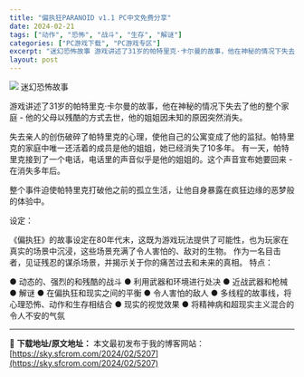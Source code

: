 ```yaml
---
title: "偏执狂PARANOID v1.1 PC中文免费分享"
date: 2024-02-21
tags: ["动作", "恐怖", "战斗", "生存", "解谜"]
categories: ["PC游戏下载", "PC游戏专区"]
excerpt: "迷幻恐怖故事 游戏讲述了31岁的帕特里克·卡尔曼的故事，他在神秘的情况下失去了他的整个家庭 - 他的父母以残酷的方式去世，他的姐姐因未知的原因突然消失。 失去亲人的创伤破碎了帕特里克的心理，使他自己的公寓变成了他的监狱。帕特里克的家庭中唯一还活着的成员是他的姐姐，她已经消失了10多年。 有一天，帕特&hellip;"
layout: post
---
```


<img class="aligncenter" src="https://cdn.akamai.steamstatic.com/steam/apps/946920/extras/opis1.png?t=1708387870" />
迷幻恐怖故事

游戏讲述了31岁的帕特里克·卡尔曼的故事，他在神秘的情况下失去了他的整个家庭 - 他的父母以残酷的方式去世，他的姐姐因未知的原因突然消失。

失去亲人的创伤破碎了帕特里克的心理，使他自己的公寓变成了他的监狱。帕特里克的家庭中唯一还活着的成员是他的姐姐，她已经消失了10多年。
有一天，帕特里克接到了一个电话，电话里的声音似乎是他的姐姐的。这个声音宣布她要回来 - 在消失多年后。

整个事件迫使帕特里克打破他之前的孤立生活，让他自身暴露在疯狂边缘的恶梦般的体验中。

设定：

《偏执狂》的故事设定在80年代末，这既为游戏玩法提供了可能性，也为玩家在真实的场景中沉浸，这些场景充满了令人害怕的、敌对的生物。
作为一名目击者，见证残忍的谋杀场景，并揭示关于你的痛苦过去和未来的真相。
特点：

● 动态的、强烈的和残酷的战斗
● 利用武器和环境进行处决
● 近战武器和枪械
● 解谜
● 在偏执狂和现实之间的平衡
● 令人害怕的敌人
● 多线程的故事线，将心理恐怖、动作和生存相结合
● 现实的视觉效果
● 将精神病和超现实主义混合的令人不安的气氛

---
📖 **下载地址/原文地址：** 本文最初发布于我的博客网站：[https://sky.sfcrom.com/2024/02/5207](https://sky.sfcrom.com/2024/02/5207)
